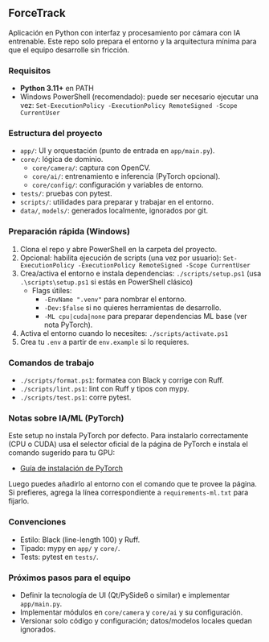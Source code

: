 ## ForceTrack

Aplicación en Python con interfaz y procesamiento por cámara con IA entrenable. Este repo solo prepara el entorno y la arquitectura mínima para que el equipo desarrolle sin fricción.

### Requisitos
- **Python 3.11+** en PATH
- Windows PowerShell (recomendado): puede ser necesario ejecutar una vez:
  `Set-ExecutionPolicy -ExecutionPolicy RemoteSigned -Scope CurrentUser`

### Estructura del proyecto
- `app/`: UI y orquestación (punto de entrada en `app/main.py`).
- `core/`: lógica de dominio.
  - `core/camera/`: captura con OpenCV.
  - `core/ai/`: entrenamiento e inferencia (PyTorch opcional).
  - `core/config/`: configuración y variables de entorno.
- `tests/`: pruebas con pytest.
- `scripts/`: utilidades para preparar y trabajar en el entorno.
- `data/`, `models/`: generados localmente, ignorados por git.

### Preparación rápida (Windows)
1) Clona el repo y abre PowerShell en la carpeta del proyecto.
2) Opcional: habilita ejecución de scripts (una vez por usuario):
   `Set-ExecutionPolicy -ExecutionPolicy RemoteSigned -Scope CurrentUser`
3) Crea/activa el entorno e instala dependencias:
   `./scripts/setup.ps1` (usa `.\scripts\setup.ps1` si estás en PowerShell clásico)
   - Flags útiles:
     - `-EnvName ".venv"` para nombrar el entorno.
     - `-Dev:$false` si no quieres herramientas de desarrollo.
     - `-ML cpu|cuda|none` para preparar dependencias ML base (ver nota PyTorch).
4) Activa el entorno cuando lo necesites:
   `./scripts/activate.ps1`
5) Crea tu `.env` a partir de `env.example` si lo requieres.

### Comandos de trabajo
- `./scripts/format.ps1`: formatea con Black y corrige con Ruff.
- `./scripts/lint.ps1`: lint con Ruff y tipos con mypy.
- `./scripts/test.ps1`: corre pytest.

### Notas sobre IA/ML (PyTorch)
Este setup no instala PyTorch por defecto. Para instalarlo correctamente (CPU o CUDA) usa el selector oficial de la página de PyTorch e instala el comando sugerido para tu GPU:
- [Guía de instalación de PyTorch](https://pytorch.org/get-started/locally/)

Luego puedes añadirlo al entorno con el comando que te provee la página. Si prefieres, agrega la línea correspondiente a `requirements-ml.txt` para fijarlo.

### Convenciones
- Estilo: Black (line-length 100) y Ruff.
- Tipado: mypy en `app/` y `core/`.
- Tests: pytest en `tests/`.

### Próximos pasos para el equipo
- Definir la tecnología de UI (Qt/PySide6 o similar) e implementar `app/main.py`.
- Implementar módulos en `core/camera` y `core/ai` y su configuración.
- Versionar solo código y configuración; datos/modelos locales quedan ignorados.

